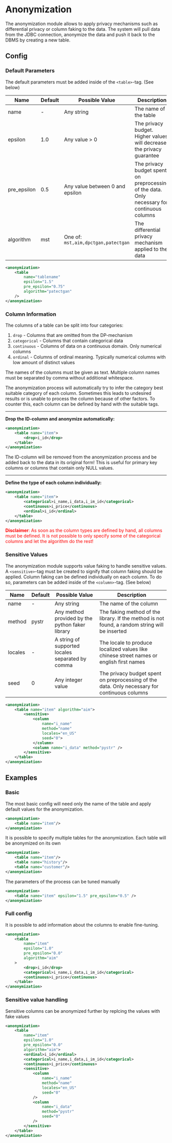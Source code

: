# Anonymization

The anonymization module allows to apply privacy mechanisms such as differential privacy or column faking to the data. 
The system will pull data from the JDBC connection, anonymize the data and push it back to the DBMS by creating a new table.

## Config

### Default Parameters

The default parameters must be added inside of the `<table>`-tag. (See below)

| Name        | Default | Possible Value                      | Description                                                                                  |
| ----------- | ------- | ----------------------------------- | -------------------------------------------------------------------------------------------- |
| name        | -       | Any string                          | The name of the table                                                                        |
| epsilon     | 1.0     | Any value > 0                       | The privacy budget. Higher values will decrease the privacy guarantee                        |
| pre_epsilon | 0.5     | Any value between 0 and epsilon     | The privacy budget spent on preprocessing of the data. Only necessary for continuous columns |
| algorithm   | mst     | One of: `mst,aim,dpctgan,patectgan` | The differential privacy mechanism applied to the data                                       |

```xml
<anonymization>
    <table
        name="tablename"
        epsilon="1.5"
        pre_epsilon="0.75"
        algorithm="patectgan"
    />
</anonymization>
```

### Column Information

The columns of a table can be split into four categories:

1. `drop` - Columns that are omitted from the DP-mechanism
2. `categorical` - Columns that contain categorical data
3. `continuous` - Columns of data on a continuous domain. Only numerical columns
4. `ordinal` - Columns of ordinal meaning. Typically numerical columns with low amount of distinct values

The names of the columns must be given as text. Multiple column names must be separated by comma without additional whitespace.

The anonymization process will automatically try to infer the category best suitable category of each column. Sometimes this leads to undesired results or is unable to process the column because of other factors. To counter this, each column can be defined by hand with the suitable tags.

---

**Drop the ID-column and anonymize automatically:**

```xml
<anonymization>
    <table name="item">
        <drop>i_id</drop>
    </table>
</anonymization>
```

The ID-column will be removed from the anonymization process and be added back to the data in its original form! This is useful for primary key columns or columns that contain only NULL values.

---

**Define the type of each column individually:**

```xml
<anonymization>
    <table name="item">
        <categorical>i_name,i_data,i_im_id</categorical>
        <continuous>i_price</continuous>
        <ordinal>i_id</ordinal>
    </table>
</anonymization>
```

<span style="color:red"> **Disclaimer**: As soon as the column types are defined by hand, all columns must be defined. It is not possible to only specify some of the categorical columns and let the algorithm do the rest!</span>

### Sensitive Values

The anonymization module supports value faking to handle sensitive values. A `<sensitive>`-tag must be created to signify that column faking should be applied. Column faking can be defined individually on each column. To do so, parameters can be added inside of the `<column>`-tag. (See below)

| Name    | Default | Possible Value                                   | Description                                                                                    |
| ------- | ------- | ------------------------------------------------ | ---------------------------------------------------------------------------------------------- |
| name    | -       | Any string                                       | The name of the column                                                                         |
| method  | pystr   | Any method provided by the python faker library  | The faking method of the library. If the method is not found, a random string will be inserted |
| locales | -       | A string of supported locales separated by comma | The locale to produce localized values like chinese street names or english first names        |
| seed    | 0       | Any integer value                                | The privacy budget spent on preprocessing of the data. Only necessary for continuous columns   |

```xml
<anonymization>
    <table name="item" algorithm="aim">
        <sensitive>
            <column
                name="i_name"
                method="name"
                locales="en_US"
                seed="0">
            </column>
            <column name="i_data" method="pystr" />
        </sensitive>
    </table>
</anonymization>
```

## Examples

### Basic

The most basic config will need only the name of the table and apply default values for the anonymization.

```xml
<anonymization>
    <table name="item"/>
</anonymization>
```

It is possible to specify multiple tables for the anonymization. Each table will be anonymized on its own

```xml
<anonymization>
    <table name="item"/>
    <table name="history"/>
    <table name="customer"/>
</anonymization>
```

The parameters of the process can be tuned manually

```xml
<anonymization>
    <table name="item" epsilon="1.5" pre_epsilon="0.5" />
</anonymization>
```

### Full config

It is possible to add information about the columns to enable fine-tuning.

```xml
<anonymization>
    <table
        name="item"
        epsilon="1.0"
        pre_epsilon="0.0"
        algorithm="aim"
    >
        <drop>i_id</drop>
        <categorical>i_name,i_data,i_im_id</categorical>
        <continuous>i_price</continuous>
    </table>
</anonymization>
```

### Sensitive value handling

Sensitive columns can be anonymized further by replcing the values with fake values

```xml
<anonymization>
    <table
        name="item"
        epsilon="1.0"
        pre_epsilon="0.0"
        algorithm="aim">
        <ordinal>i_id</ordinal>
        <categorical>i_name,i_data,i_im_id</categorical>
        <continuous>i_price</continuous>
        <sensitive>
            <column
                name="i_name"
                method="name"
                locales="en_US"
                seed="0"
            />
            <column
                name="i_data"
                method="pystr"
                seed="0"
            />
        </sensitive>
    </table>
</anonymization>
```
